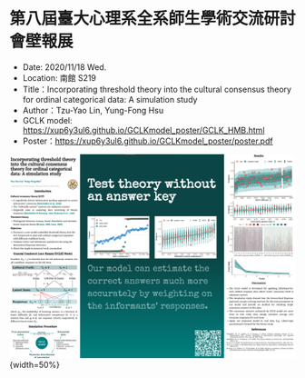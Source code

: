 # 第八屆臺大心理系全系師生學術交流研討會壁報展

- Date: 2020/11/18 Wed.
- Location: 南館 S219
- Title：Incorporating threshold theory into the cultural consensus theory for ordinal categorical data: A simulation study
- Author：Tzu-Yao Lin, Yung-Fong Hsu
- GCLK model: <https://xup6y3ul6.github.io/GCLKmodel_poster/GCLK_HMB.html>
- Poster：<https://xup6y3ul6.github.io/GCLKmodel_poster/poster.pdf>

![](figures/thumbnail.png){width=50%}


